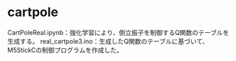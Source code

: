 # cartpole
CartPoleReal.ipynb：強化学習により、倒立振子を制御するQ関数のテーブルを生成する。
real_cartpole3.ino：生成したQ関数のテーブルに基づいて、M5StickCの制御プログラムを作成した。
